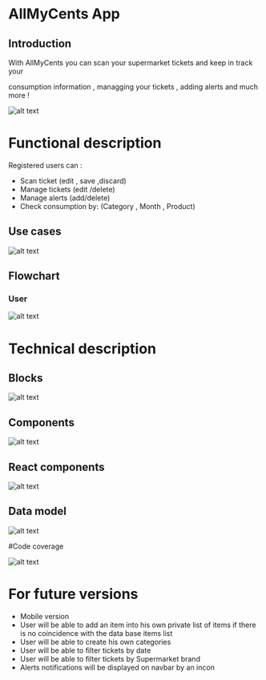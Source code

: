 # AllMyCents App

## Introduction

With AllMyCents you can scan your supermarket tickets and keep in track your

consumption information , managging your tickets , adding alerts and much more !

![alt text](images/portada.jpg)



# Functional description

Registered users can :

- Scan ticket (edit , save ,discard)
- Manage tickets (edit /delete) 
- Manage alerts (add/delete)
- Check consumption by: (Category , Month , Product)


## Use cases

![alt text](images/usecases.jpg)


## Flowchart

### User

![alt text](images/flowchart.jpg)



# Technical description

## Blocks

![alt text](images/Blocks.jpg)

## Components

![alt text](images/Components.jpg)

## React components

![alt text](images/ReactComponents.jpg)

## Data model

![alt text](images/DataModel.jpg)



#Code coverage


![alt text](images/Coverage.jpg)





# For future versions

- Mobile version
- User will be able to  add an item  into his own private list of items
if there is no coincidence with the data base items list
- User will be able to create his own categories 
- User will be able to filter tickets by date
- User will be able to filter tickets by Supermarket brand
- Alerts notifications will be displayed on navbar by an incon 
